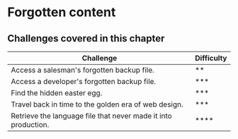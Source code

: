 # Forgotten content

## Challenges covered in this chapter

| Challenge | Difficulty |
| --------- | ---------- |
| Access a salesman's forgotten backup file. | ** |
| Access a developer's forgotten backup file. | *** |
| Find the hidden easter egg. | *** |
| Travel back in time to the golden era of web design. | *** |
| Retrieve the language file that never made it into production. | **** |
